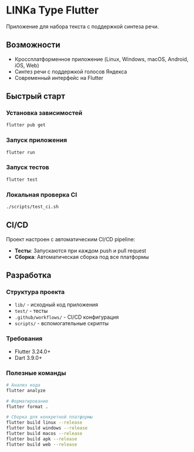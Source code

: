 # LINKa Type Flutter

Приложение для набора текста с поддержкой синтеза речи.

## Возможности

- Кроссплатформенное приложение (Linux, Windows, macOS, Android, iOS, Web)
- Синтез речи с поддержкой голосов Яндекса
- Современный интерфейс на Flutter

## Быстрый старт

### Установка зависимостей

```bash
flutter pub get
```

### Запуск приложения

```bash
flutter run
```

### Запуск тестов

```bash
flutter test
```

### Локальная проверка CI

```bash
./scripts/test_ci.sh
```

## CI/CD

Проект настроен с автоматическим CI/CD pipeline:

- **Тесты**: Запускаются при каждом push и pull request
- **Сборка**: Автоматическая сборка под все платформы

## Разработка

### Структура проекта

- `lib/` - исходный код приложения
- `test/` - тесты
- `.github/workflows/` - CI/CD конфигурация
- `scripts/` - вспомогательные скрипты

### Требования

- Flutter 3.24.0+
- Dart 3.9.0+

### Полезные команды

```bash
# Анализ кода
flutter analyze

# Форматирование
flutter format .

# Сборка для конкретной платформы
flutter build linux --release
flutter build windows --release
flutter build macos --release
flutter build apk --release
flutter build web --release
```

